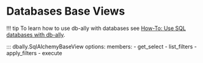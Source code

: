 # Databases Base Views

!!! tip
    To learn how to use db-ally with databases see [How-To: Use SQL databases with db-ally](../../how-to/sql_views.md).


::: dbally.SqlAlchemyBaseView
    options:
        members:
        - get_select
        - list_filters
        - apply_filters
        - execute
